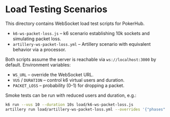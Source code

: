 # Load Testing Scenarios

This directory contains WebSocket load test scripts for PokerHub.

- `k6-ws-packet-loss.js` – k6 scenario establishing 10k sockets and simulating packet loss.
- `artillery-ws-packet-loss.yml` – Artillery scenario with equivalent behavior via a processor.

Both scripts assume the server is reachable via `ws://localhost:3000` by default.
Environment variables:
- `WS_URL` – override the WebSocket URL.
- `VUS` / `DURATION` – control k6 virtual users and duration.
- `PACKET_LOSS` – probability (0-1) for dropping a packet.

Smoke tests can be run with reduced users and duration, e.g.:

```sh
k6 run --vus 10 --duration 10s load/k6-ws-packet-loss.js
artillery run load/artillery-ws-packet-loss.yml --overrides '{"phases":[{"duration":10,"arrivalRate":10}]}'
```

